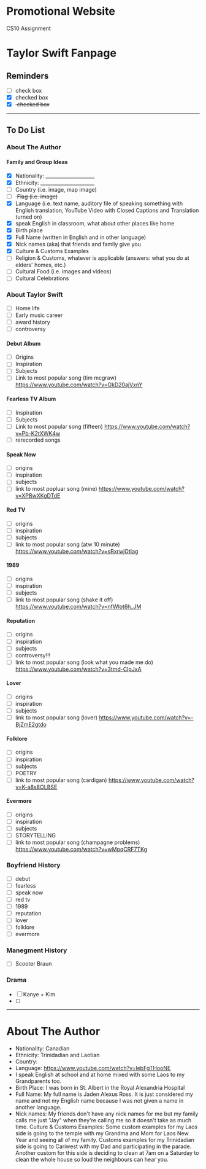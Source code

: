 # Promotional Website
CS10 Assignment

# Taylor Swift Fanpage


## Reminders
- [ ] check box
- [x] checked box
- [x] <del> checked box </del>

---

## To Do List
### About The Author
#### Family and Group Ideas
- [x] Nationality: ____________________
- [x] Ethnicity: ______________________
- [ ] Country (i.e. image, map image)
- [ ] <del> Flag (i.e. image) <del/>
- [x] Language (i.e. text name, auditory file of speaking something with English translation, YouTube Video with Closed Captions and Translation turned on)
- [x] speak English in classroom, what about other places like home
- [x] Birth place
- [x] Full Name (written in English and in other language)
- [x] Nick names (aka) that friends and family give you
- [x] Culture & Customs Examples
- [ ] Religion & Customs, whatever is applicable (answers: what you do at elders' homes, etc.)
- [ ] Cultural Food (i.e. images and videos)
- [ ] Cultural Celebrations

### About Taylor Swift
- [ ] Home life
- [ ] Early music career 
- [ ] award history
- [ ] controversy

#### Debut Album
- [ ] Origins
- [ ] Inspiration
- [ ] Subjects
- [ ] Link to most popular song (tim mcgraw) https://www.youtube.com/watch?v=GkD20ajVxnY 

#### Fearless TV Album
- [ ] Inspiration
- [ ] Subjects
- [ ] Link to most popular song (fifteen) https://www.youtube.com/watch?v=Pb-K2tXWK4w 
- [ ] rerecorded songs

#### Speak Now
- [ ] origins
- [ ] inspiration
- [ ] subjects
- [ ] link to most popluar song (mine) https://www.youtube.com/watch?v=XPBwXKgDTdE 

#### Red TV 
- [ ] origins
- [ ] inspiration
- [ ] subjects
- [ ] link to most popular song (atw 10 minute) https://www.youtube.com/watch?v=sRxrwjOtIag 

#### 1989
- [ ] origins
- [ ] inspiration
- [ ] subjects
- [ ] link to most popular song (shake it off) https://www.youtube.com/watch?v=nfWlot6h_JM 

#### Reputation
- [ ] origins
- [ ] inspiration
- [ ] subjects
- [ ] controversy!!!
- [ ] link to most popular song (look what you made me do) https://www.youtube.com/watch?v=3tmd-ClpJxA 

#### Lover
- [ ] origins
- [ ] inspiration
- [ ] subjects
- [ ] link to most popular song (lover) https://www.youtube.com/watch?v=-BjZmE2gtdo 

#### Folklore
- [ ] origins 
- [ ] inspiration
- [ ] subjects
- [ ] POETRY    
- [ ] link to most popular song (cardigan) https://www.youtube.com/watch?v=K-a8s8OLBSE 

#### Evermore
- [ ] origins
- [ ] inspiration
- [ ] subjects
- [ ] STORYTELLING
- [ ] link to most popular song (champagne problems) https://www.youtube.com/watch?v=wMpqCRF7TKg

### Boyfriend History
- [ ] debut
- [ ] fearless
- [ ] speak now
- [ ] red tv
- [ ] 1989
- [ ] reputation
- [ ] lover
- [ ] folklore
- [ ] evermore

### Manegment History
- [ ] Scooter Braun

### Drama
- [ ] Kanye + Kim
- [ ]


---

# About The Author
- Nationality: Canadian
- Ethnicity: Trinidadian and Laotian
- Country: 
- Language: https://www.youtube.com/watch?v=lebFgTHooNE 
- I speak English at school and at home mixed with some Laos to my Grandparents too. 
- Birth Place: I was born in St. Albert in the Royal Alexandria Hospital
- Full Name: My full name is Jaden Alexus Ross. It is just considered my name and not my English name because I was not given a name in another language.
- Nick names: My friends don't have any nick names for me but my family calls me just "Jay" when they're calling me so it doesn't take as much time.
Culture & Customs Examples: Some custom examples for my Laos side is going to the temple with my Grandma and Mom for Laos New Year and seeing all of my family. Customs examples for my Trinidadian side is going to Cariwest with my Dad and participating in the parade. Another custom for this side is deciding to clean at 7am on a Saturday to clean the whole house so loud the neighbours can hear you.
